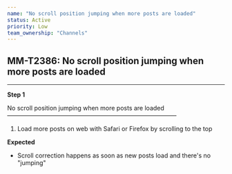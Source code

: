 ```yaml
---
name: "No scroll position jumping when more posts are loaded"
status: Active
priority: Low
team_ownership: "Channels"
---
```


## MM-T2386: No scroll position jumping when more posts are loaded

---

**Step 1**

No scroll position jumping when more posts are loaded\
————————————————————————————

1. Load more posts on web with Safari or Firefox by scrolling to the top

**Expected**

- Scroll correction happens as soon as new posts load and there's no "jumping"
